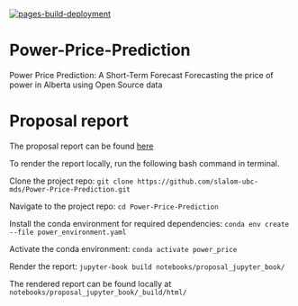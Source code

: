[![pages-build-deployment](https://github.com/slalom-ubc-mds/Power-Price-Prediction/actions/workflows/pages/pages-build-deployment/badge.svg)](https://github.com/slalom-ubc-mds/Power-Price-Prediction/actions/workflows/pages/pages-build-deployment)

# Power-Price-Prediction

Power Price Prediction: A Short-Term Forecast​  Forecasting the price of power in Alberta using Open Source data​

# Proposal report 
The proposal report can be found [here](https://slalom-ubc-mds.github.io/Power-Price-Prediction/intro.html)

To render the report locally, run the following bash command in terminal.

Clone the project repo: `git clone https://github.com/slalom-ubc-mds/Power-Price-Prediction.git`

Navigate to the project repo: `cd Power-Price-Prediction`

Install the conda environment for required dependencies: `conda env create --file power_environment.yaml`

Activate the conda environment: `conda activate power_price`

Render the report: `jupyter-book build notebooks/proposal_jupyter_book/`

The rendered report can be found locally at `notebooks/proposal_jupyter_book/_build/html/`

